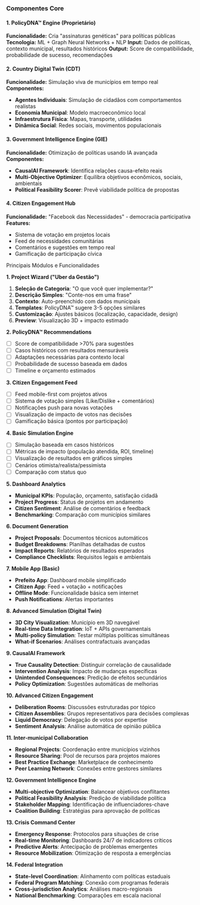 ### **Componentes Core**

#### **1. PolicyDNA™ Engine (Proprietário)**

**Funcionalidade:** Cria "assinaturas genéticas" para políticas públicas
**Tecnologia:** ML + Graph Neural Networks + NLP
**Input:** Dados de políticas, contexto municipal, resultados históricos
**Output:** Score de compatibilidade, probabilidade de sucesso, recomendações

#### **2. Country Digital Twin (CDT)**

**Funcionalidade:** Simulação viva de municípios em tempo real
**Componentes:**

- **Agentes Individuais**: Simulação de cidadãos com comportamentos realistas
- **Economia Municipal**: Modelo macroeconômico local
- **Infraestrutura Física**: Mapas, transporte, utilidades
- **Dinâmica Social**: Redes sociais, movimentos populacionais

#### **3. Government Intelligence Engine (GIE)**

**Funcionalidade:** Otimização de políticas usando IA avançada
**Componentes:**

- **CausalAI Framework**: Identifica relações causa-efeito reais
- **Multi-Objective Optimizer**: Equilibra objetivos econômicos, sociais, ambientais
- **Political Feasibility Scorer**: Prevê viabilidade política de propostas

#### **4. Citizen Engagement Hub**

**Funcionalidade:** "Facebook das Necessidades" - democracia participativa
**Features:**

- Sistema de votação em projetos locais
- Feed de necessidades comunitárias
- Comentários e sugestões em tempo real
- Gamificação de participação cívica

Principais Módulos e Funcionalidades

**1. Project Wizard ("Uber da Gestão")**

1. **Seleção de Categoria**: "O que você quer implementar?"
2. **Descrição Simples**: "Conte-nos em uma frase"
3. **Contexto**: Auto-preenchido com dados municipais
4. **Templates**: PolicyDNA™ sugere 3-5 opções similares
5. **Customização**: Ajustes básicos (localização, capacidade, design)
6. **Preview**: Visualização 3D + impacto estimado

**2. PolicyDNA™ Recommendations**

- [ ] Score de compatibilidade >70% para sugestões
- [ ] Casos históricos com resultados mensuráveis
- [ ] Adaptações necessárias para contexto local
- [ ] Probabilidade de sucesso baseada em dados
- [ ] Timeline e orçamento estimados

**3. Citizen Engagement Feed**

- [ ] Feed mobile-first com projetos ativos
- [ ] Sistema de votação simples (Like/Dislike + comentários)
- [ ] Notificações push para novas votações
- [ ] Visualização de impacto de votos nas decisões
- [ ] Gamificação básica (pontos por participação)

**4. Basic Simulation Engine**

- [ ] Simulação baseada em casos históricos
- [ ] Métricas de impacto (população atendida, ROI, timeline)
- [ ] Visualização de resultados em gráficos simples
- [ ] Cenários otimista/realista/pessimista
- [ ] Comparação com status quo

**5. Dashboard Analytics**

- **Municipal KPIs**: População, orçamento, satisfação cidadã
- **Project Progress**: Status de projetos em andamento
- **Citizen Sentiment**: Análise de comentários e feedback
- **Benchmarking**: Comparação com municípios similares

**6. Document Generation**

- **Project Proposals**: Documentos técnicos automáticos
- **Budget Breakdowns**: Planilhas detalhadas de custos
- **Impact Reports**: Relatórios de resultados esperados
- **Compliance Checklists**: Requisitos legais e ambientais

**7. Mobile App (Basic)**

- **Prefeito App**: Dashboard mobile simplificado
- **Citizen App**: Feed + votação + notificações
- **Offline Mode**: Funcionalidade básica sem internet
- **Push Notifications**: Alertas importantes

**8. Advanced Simulation (Digital Twin)**

- **3D City Visualization**: Município em 3D navegável
- **Real-time Data Integration**: IoT + APIs governamentais
- **Multi-policy Simulation**: Testar múltiplas políticas simultâneas
- **What-if Scenarios**: Análises contrafactuais avançadas

**9. CausalAI Framework**

- **True Causality Detection**: Distinguir correlação de causalidade
- **Intervention Analysis**: Impacto de mudanças específicas
- **Unintended Consequences**: Predição de efeitos secundários
- **Policy Optimization**: Sugestões automáticas de melhorias

**10. Advanced Citizen Engagement**

- **Deliberation Rooms**: Discussões estruturadas por tópico
- **Citizen Assemblies**: Grupos representativos para decisões complexas
- **Liquid Democracy**: Delegação de votos por expertise
- **Sentiment Analysis**: Análise automática de opinião pública

**11. Inter-municipal Collaboration**

- **Regional Projects**: Coordenação entre municípios vizinhos
- **Resource Sharing**: Pool de recursos para projetos maiores
- **Best Practice Exchange**: Marketplace de conhecimento
- **Peer Learning Network**: Conexões entre gestores similares

**12. Government Intelligence Engine**

- **Multi-objective Optimization**: Balancear objetivos conflitantes
- **Political Feasibility Analysis**: Predição de viabilidade política
- **Stakeholder Mapping**: Identificação de influenciadores-chave
- **Coalition Building**: Estratégias para aprovação de políticas

**13. Crisis Command Center**

- **Emergency Response**: Protocolos para situações de crise
- **Real-time Monitoring**: Dashboards 24/7 de indicadores críticos
- **Predictive Alerts**: Antecipação de problemas emergentes
- **Resource Mobilization**: Otimização de resposta a emergências

**14. Federal Integration**

- **State-level Coordination**: Alinhamento com políticas estaduais
- **Federal Program Matching**: Conexão com programas federais
- **Cross-jurisdiction Analytics**: Análises macro-regionais
- **National Benchmarking**: Comparações em escala nacional
